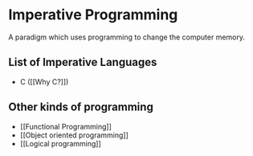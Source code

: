 # Imperative Programming

A paradigm which uses programming to change the computer memory.

## List of Imperative Languages

- C ([[Why C?]])

## Other kinds of programming
- [[Functional Programming]]
- [[Object oriented programming]]
- [[Logical programming]]